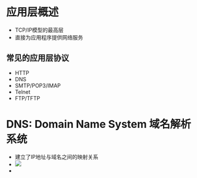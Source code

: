 # 应用层概述
- TCP/IP模型的最高层
- 直接为应用程序提供网络服务

## 常见的应用层协议
- HTTP
- DNS
- SMTP/POP3/IMAP
- Telnet
- FTP/TFTP

# DNS: Domain Name System 域名解析系统

- 建立了IP地址与域名之间的映射关系
- ![](https%3A%2F%2Fs2.loli.net%2F2022%2F10%2F25%2FcdRmET7Uy4tAfL2.png)
- 

